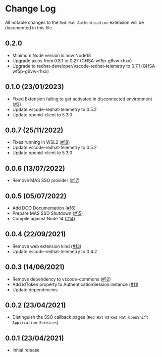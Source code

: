 # Change Log

All notable changes to the `Red Hat Authentication` extension will be documented in this file.

## 0.2.0
- Minimum Node version is now Node18
- Upgrade axios from 0.8.1 to 0.27 (GHSA-wf5p-g6vw-rhxx)
- Upgrade to redhat-developer/vscode-redhat-telemetry to 0.7.1 (GHSA-wf5p-g6vw-rhxx)

## 0.1.0 (23/01/2023)
- Fixed Extension failing to get activated in disconnected environment  ([#2](https://github.com/redhat-developer/vscode-redhat-account/issues/22))
- Update vscode-redhat-telemetry to 0.5.2
- Update openid-client to 5.3.0

## 0.0.7 (25/11/2022)
- Fixes running in WSL2 ([#18](https://github.com/redhat-developer/vscode-redhat-account/issues/18))
- Update vscode-redhat-telemetry to 0.5.2
- Update openid-client to 5.3.0

## 0.0.6 (13/07/2022)
- Remove MAS SSO provider ([#17](https://github.com/redhat-developer/vscode-redhat-account/pull/17))

## 0.0.5 (05/07/2022)
- Add DCO Documentation ([#16](https://github.com/redhat-developer/vscode-redhat-account/pull/16))
- Prepare MAS SSO Shutdown ([#15](https://github.com/redhat-developer/vscode-redhat-account/pull/15))
- Compile against Node 14 ([#14](https://github.com/redhat-developer/vscode-redhat-account/pull/14))

## 0.0.4 (22/09/2021)
- Remove web extension kind ([#13](https://github.com/redhat-developer/vscode-redhat-account/pull/13))
- Update vscode-redhat-telemetry to 0.4.2

## 0.0.3 (14/06/2021)
- Remove dependency to vscode-commons ([#12](https://github.com/redhat-developer/vscode-redhat-account/pull/12))
- Add idToken property to AuthenticationSession instance ([#11](https://github.com/redhat-developer/vscode-redhat-account/pull/11))
- Update dependencies

## 0.0.2 (23/04/2021)

- Distinguish the SSO callback pages (`Red Hat` vs `Red Hat OpenShift Application Services`)

## 0.0.1 (23/04/2021)

- Initial release
